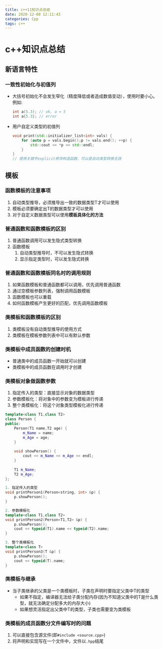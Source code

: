 ```yaml
---
title: c++11知识点总结
date: 2020-12-08 12:11:43
categories: Cpp
tags: c++
---
```

# c++知识点总结

## 新语言特性

### 一致性初始化与初值列

* 大括号初始化不会发生窄化（精度降低或者造成数值变动），使用时要小心。例如:
  ```c++
  int a(5.3); // ok, a = 5
  int a{5.3}; // error
  ```
* 用户自定义类型的初值列
  ```c++
  void print(std::initializer_list<int> vals) {
      for (auto p = vals.begin();p != vals.end(); ++p) {
          std::cout << *p << std::endl;
      }
  }
  // 使用关键字explicit修饰构造函数，可以是自动类型转换无效
  ```



## 模板

### 函数模板的注意事项
1. 自动类型推导，必须推导出一致的数据类型T才可以使用
2. 模板必须要确定出T的数据类型才可以使用
3. 对于自定义数据类型可以使用**模板具体化的方法**

### 普通函数和函数模板的区别
1. 普通函数调用可以发生隐式类型转换
2. 函数模板
   1. 自动类型推导时，不可以发生隐式转换
   2. 显示指定类型时，可以发生隐式转换
   
### 普通函数和函数模板同名时的调用规则
1. 如果函数模板和普通函数都可以调用，优先调用普通函数
2. 通过空模板参数列表，强制调用函数模板
3. 函数模板也可以重载
4. 如何函数模板产生更好的匹配，优先调用函数模板

### 类模板和函数模板的区别
1. 类模板没有自动类型推导的使用方式
2. 类模板在模板参数列表中可以有默认参数

### 类模板中成员函数的创建时机
* 普通类中的成员函数一开始就可以创建
* 类模板中的成员函数在调用时才创建

### 类模板对象做函数参数
1. 指定传入的类型：直接显示对象的数据类型
2. 参数模板化：将对象中的参数变为模板进行传递
3. 整个类模板化：将这个对象类型模板化进行传递
```c++
template<class T1,class T2>
class Person {
public:
	Person(T1 name,T2 age) {
		m_Name = name;
		m_Age = age;
	}
	
	void showPerson() {
		cout << m_Name << m_Age << endl;
	}
	
	T1 m_Name;
	T2 m_Age;
};

1. 指定传入的类型
void printPerson1(Person<string, int> &p) {
	p.showPerson();
}

2. 参数模板化
template<class T1,class T2>
void printPerson2(Person<T1,T2> &p) {
	p.showPerson();
	cout << typeid(T1).name << typeid(T2).name;
}

3. 整个类模板化
template<class T>
void printPerson3(T &p) {
	p.showPerson();
	cout << typeid(T).name;
}

```

### 类模板与继承
* 当子类继承的父类是一个类模板时，子类在声明时要指定父类中T的类型
  * 如果不指定，编译器无法给子类分配内存(因为不知道父类中的T是什么类型，就无法确定分配多大的内存大小)
  * 如果想灵活指定出父类中T的类型，子类也需要变为类模板
  
### 类模板的成员函数分文件编写时的问题
1. 可以直接包含源文件(即`#include <source.cpp>`)
2. 将声明和实现写在一个文件中，文件以`.hpp`结尾
